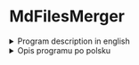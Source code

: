 # MdFilesMerger
<details>
<summary>Program description in english</summary>
Application to merge all .md files in a set directory (and its subdirectories) into one file. 

## Dictionary
1. **Main directory** - catalog in which program will search for .md files to merge. Program will search in this directory and all its subdirectories.
2. **Selected files** - all .md files that was found in main directory (and its subdirectories).
3. **File title** - first line of file that is a header (`# file title`) or next if first line(s) is\are empty.
4. **Merged file** - new file that contains title, table of contents (if you choose it) and content of all selected files. If selected files contain file with the same name (full path) as merged file, its content is not included in this file (old file is deleted and new one is created) and that file will be removed from selected files list during merged file creating. It will also cause recreating of table of contents (if it was selected), so it no longer contains headers associated with file removed from list.

## Program start view
When launched, the program will ask if you want to change the main directory. Default main directory path is stored in `MAIN_DIRECTORY_PATH` constant of the `Program` class. If the directory of stored path exists on your computer, the program will asks you whether you want to change it or not.

An example window view:
```
----------------------USTAW KATALOG, W KTÓRYM CHCESZ WYSZUKIWAĆ PLIKI .MD---------------------

Domyślna ścieżka do katalogu: C:\Users\mielczarek\source\repos\KursZostanProgramistaASPdotNET
Czy chcesz ją zmienić? (t/n)
```
Type **_t_** if you want to change the main directory or **_n_** if you want to keep default one. If you choose **_t_** you will be taken to [the next view](#main-directory-change-view). If you choose **_n_** you will by taken to [the main menu view](#main-menu-view). If you type anything else an error message will be displayed and you will be asked to answer again.

If the directory with the path stored in the constant `MAIN_DIRECTORY_PATH` does not exist on your computer, you will be prompted directly to enter the path to the main directory (instead of this view you will see [the next one](#main-directory-change-view)).

## Main directory change view
This view will be shown to you in one of the following situations:
1. After starting the program if directory of path stored in `MAIN_DIRECTORY_PATH` `Program` class constant doesn't exists on your computer,
2. If you chose 't' in [previous view](#program-start-view),
3. If you chose '1' in [main menu view](#main-menu-view).

An example window view:
```
Katalog główny, w którym wyszukiwane są pliki do scalenia: C:\Users\mielczarek\source\repos\KursZostanProgramistaASPdotNET


------------------------------------USTAW KATALOG, W KTÓRYM CHCESZ WYSZUKIWAĆ PLIKI .MD-----------------------------------

Wprowadź ścieżkę dostępu do katalogu:
```

At the top, after colon, you will see the absolute path of currently selected main directory. Now enter the path of your chosen directory that you want to set as main directory. The path can be absolute or relative to current directory (probably the directory where program is located - presumably MdFilesMerger\bin\Debug\net6.0 subfolder of the project or another directory where the program was executed from). If the entered path exists on your computer you will be taken to the next view ([main menu view](#main-menu-view)). If the directory of the given path does not exist, an error message will appear and you will be asked to re-enter the path.

## Main menu view
This is the main view of the program. It contains list of the main functionalities of the program. You will be transferred to it after completing any functionality, unless you exit the entire program.

An example window view:
```
Katalog główny, w którym wyszukiwane są pliki do scalenia: C:\Users\mielczarek\source\repos\KursZostanProgramistaASPdotNET


--------------------------------------------------------MENU GŁÓWNE-------------------------------------------------------

1. Zmień katalog główny
2. Wyświetl listę plików do scalenia
3. Utwórz spis treści
4. Scal pliki

Podaj numer czynności z powyższego menu, którą chcesz wykonać lub wciśnij Esc, aby zakończyć działanie programu:
```

Once again at the top, after colon, you can see the absolute path of currently selected main directory. Then we have the title of the view and a list of the main functionalities of the program. And so:
* If you want to change main directory type **_1_**, and you will be taken to the previous view ([main directory change view](#main-directory-change-view)), to enter the new path.
* If you want to see what files will be used in the merge type **_2_**, and you will be taken to [list of selected files view](#list-of-selected-files-view), to see a list of selected files.
* If you want to place a table of contents at the beginning of the merged file (after the merged file title) type **_3_**, and you will be taken to [table of contents menu view](#table-of-contents-menu-view), to select one of table of contents types.
* If you want to create the merged file type **_4_**, and you will be taken to [the merged file menu view](#merged-file-menu-view) to possibly change the settings of the merged file and create it.
* If you want to close the program press **Esc** button.
* If you enter anything else, an error message will by displayed and you will be asked to choose again, what you want to do.

## List of selected files view
This view will be shown to you after choosing '2' in previous view ([main menu view](#main-menu-view)). As in the previous views, at the top of the widow you can see the absolute path of the curren main directory. Below is a list of selected files. Files are displayed as relative paths to the main directory. Files are sorted alphabetically by name, but if a directory contains several subdirectories that have the same name except of a number at the end, then they are sorted by those numbers in ascending order. The selected files will be added to the merged file in that order. At the bottom is located information, to press Enter to go back to the [main menu](#main-menu-view) or Esc to completely exit the program. So if you want to go back to [main menu](#main-menu-view) press **Enter** (or any other key except Esc). If you press **Esc** the entire program will be closed.

An example window view:
```
Katalog główny, w którym wyszukiwane są pliki do scalenia: C:\Users\mielczarek\source\repos\KursZostanProgramistaASPdotNET

\README.md
\Tydzien1\Bonus1\BONUS1-TworzenieRepozytoriumGitHub.md
\Tydzien1\Bonus2\BONUS2-PodstawyPracyZGITem.md
\Tydzien1\Lekcja1\LEKCJA1-Powitanie.md
\Tydzien1\Lekcja2\LEKCJA2-PlanGry.md
\Tydzien1\Lekcja3\LEKCJA3-JakStudiowacTenKurs.md
\Tydzien1\Lekcja4\LEKCJA4-CoMusiszUmiecZanimPrzejdziaszDalej.md
\Tydzien1\Lekcja5\LEKCJA5-CzymJestDotNET.md
\Tydzien1\Lekcja6\LEKCJA6-Wymagania-potrzebneOprogramowanie.md
\Tydzien1\Lekcja7\LEKCJA7-TwojPierwszyProgram.md
\Tydzien1\Lekcja8\LEKCJA8-JakPracowacZVisualStudio.md
\Tydzien1\Lekcja9\LEKCJA9-KonwencjePisania.md
\Tydzien1\Lekcja10\LEKCJA10-Kompilator.md
\Tydzien1\Lekcja11\LEKCJA11-Debugowanie.md
\Tydzien1\Lekcja12\LEKCJA12-BledyPoczatkujacych.md
\Tydzien1\Lekcja13\LEKCJA13-PracaDomowa.md
\Tydzien2\Lekcja1\LEKCJA1-Powitanie.md
\Tydzien2\Lekcja2\LEKCJA2-ZmienneIStale.md
\Tydzien2\Lekcja3\LEKCJA3-TypyWartosciowe.md
\Tydzien2\Lekcja4\LEKCJA4-TypyReferencyjne.md
\Tydzien2\Lekcja5\LEKCJA5-Warunki.md
\Tydzien2\Lekcja6\LEKCJA6-Operatory.md
\Tydzien2\Lekcja7\LEKCJA7-OperatoryLogiczne.md
\Tydzien2\Lekcja8\LEKCJA8-Petle.md
\Tydzien2\Lekcja9\LEKCJA9-InstrukcjeSkoku.md
\Tydzien2\Lekcja10\LEKCJA10-Tablice.md
\Tydzien2\Lekcja11\LEKCJA11-Listy.md
\Tydzien2\Lekcja12\LEKCJA12-Enum.md
\Tydzien2\Lekcja13\LEKCJA13-KlasyIObiekty.md
\Tydzien2\Lekcja14\LEKCJA14-Metody.md
\Tydzien2\Lekcja15\LEKCJA15-ParametryMetod.md
\Tydzien2\Lekcja16\LEKCJA16-PolaIWłaściwości.md
\Tydzien2\Lekcja17\LEKCJA17-ZakresyWidoczności.md
\Tydzien2\Lekcja18\LEKCJA18-PiszemyAplikację.md
\Tydzien2\Lekcja19\LEKCJA19-BledyPoczatkujacych.md
\Tydzien2\Lekcja20\LEKCJA20-PracaDomowa.md
\Tydzien3\Lekcja1\LEKCJA1-Powitanie.md
\Tydzien3\Lekcja2\LEKCJA2-Konstruktory.md
\Tydzien3\Lekcja3\LEKCJA3-Przeciazenia.md
\Tydzien3\Lekcja4\LEKCJA4-Dziedziczenie.md
\Tydzien3\Lekcja5\LEKCJA5-Polimorfizm.md
\Tydzien3\Lekcja6\LEKCJA6-Hermetyzacja.md
\Tydzien3\Lekcja7\LEKCJA7-KlasyAbstrakcyjne.md
\Tydzien3\Lekcja8\LEKCJA8-Interfejsy.md
\Tydzien3\Lekcja9\LEKCJA9-TypyGeneryczne.md
\Tydzien3\Lekcja10\LEKCJA10-Refaktoryzacja.md
\Tydzien3\Lekcja11\LEKCJA11-BledyPoczatkujacych.md
\Tydzien3\Lekcja12\LEKCJA12-PracaDomowa.md
\Tydzien4\Lekcja1\LEKCJA1-Powitanie.md
\Tydzien4\Lekcja2\LEKCJA2-ProjektZTestami.md
\Tydzien4\Lekcja3\LEKCJA3-TwojPierwszyTest.md
\Tydzien4\Lekcja4\LEKCJA4-TestyJednostkowe.md
\Tydzien4\Lekcja5\LEKCJA5-Moq.md
\Tydzien4\Lekcja6\LEKCJA6-FluentAssertions.md
\Tydzien4\Lekcja7\LEKCJA7-PokrycieKoduTestami.md
\Tydzien4\Lekcja8\LEKCJA8-TDD.md
\Tydzien4\Lekcja9\LEKCJA9-TestyIntegracyjne.md
\Tydzien4\Lekcja10\LEKCJA10-BledyPoczatkujacych.md
\Tydzien4\Lekcja11\LEKCJA11-PracaDomowa.md
\Tydzien5\Lekcja1\LEKCJA1-Powitanie.md
\Tydzien5\Lekcja2\LEKCJA2-KolekcjeWdotNET.md
\Tydzien5\Lekcja3\LEKCJA3-IQueryableIIEnumerable.md
\Tydzien5\Lekcja4\LEKCJA4-LINQPodstawy.md
\Tydzien5\Lekcja5\LEKCJA5-ManipulacjePlikami.md
Wciśnij Enter aby wrócić do menu głównego lub Esc by zakończyć program.

```

## Table of contents menu view
You will be taken to this view, if you choose '3' in [main menu view](#main-menu-view). As in the previous views, the path to the current main directory is shown at the top. Then after the title you can see the menu. The program will ask you to select the type of table of contents, that you want to add to your merged file. You can choose one of two options:
1. Type **_1_** if you want your table of contents to be plain text, or more specifically a set of appropriate level headers. Selecting this option will take you to [view](#plain-text-table-of-contents-view), which will create such a table of contents and display it.
2. Type **_2_** if you want your table of contents to contain hyperlinks in the file titles headers, instead of plain text. Later, that will allow you to click them and go directly to the fragment of the merged file that contains contents of the corresponding file. Selecting this option will take you to [view](#hyperlinks-table-of-contents-view), which will create and display the text of this type of table of contents.

When you select one of these options, the table of content of the selected type (the one that you selected last, if you have visited this view several times) will be added to the merged file, if you create one later.

An example window view:
```
Katalog główny, w którym wyszukiwane są pliki do scalenia: C:\Users\mielczarek\source\repos\KursZostanProgramistaASPdotNET


---------------------------------------UTWÓRZ SPIS TREŚCI DLA TWORZONEGO PLIKU .MD--------------------------------------

Wybierz rodzaj spisu treści jaki chcesz utworzyć
1. Spis treści będący zwykłym tekstem
2. Spis treści złożony z hiperlinków do odpowiednich paragrafów

Podaj numer typu wybranego z powyższego menu:
```

If you enter anything else then '1' or '2', an error message will appear and you will be prompted to re-select an option.

### Plain text table of contents view
You will be taken to this view if you choose option '1' in [previous view](#table-of-contents-menu-view). As in the previous views, at the top of the window is the absolute path to the main directory. Below is the text of the table of contents. It will contain second-level header with the title of the table of contents (`## Spis treści`), followed by a list of headers of appropriate level. Each header is either the name of subdirectory (if there is more then one selected file in that subdirectory) or the title of the selected file (if the file has no title, it is replaced by the filename). So first we have the headers with the titles of the files that are placed directly in the main directory, then the name of the subfolder (if there is more then one selected file in this subfolder), the titles of the files that are in this subfolder, and so on.

An example window view:
```
Katalog główny, w którym wyszukiwane są pliki do scalenia: C:\Users\mielczarek\source\repos\KursZostanProgramistaASPdotNET

## Spis treści
### Kurs "Zostań programistą ASP.NET" - notatki
### Tydzien1
#### BONUS 1 - Tworzenie Repozytorium GitHub
#### BONUS 2 - Podstawy pracy z GITem
#### LEKCJA 1 - Powitanie
#### LEKCJA 2 - Plan gry
#### LEKCJA 3 - Jak studiować ten kurs
#### LEKCJA 4 - Co musisz umieć zanim przejdziesz dalej
#### LEKCJA 5 - Czym jest .NET
#### LEKCJA 6 - Wymagania (potrzebne oprogramowanie)
#### LEKCJA 7 - Twój pierwszy program
#### LEKCJA 8 - Jak pracować z Visual Studio
#### LEKCJA 9 - Konwencje pisania (Dobre praktyki programowania)
#### LEKCJA 10 - Kompilator
#### LEKCJA 11 - Debugowanie
#### LEKCJA 12 - Błędy początkujących
#### LEKCJA 13 - Praca domowa
### Tydzien2
#### LEKCJA 1 - Powitanie
#### LEKCJA 2 - Zmienne i stałe
#### LEKCJA 3 - Typy wartościowe
#### LEKCJA 4 - Typy referencyjne
#### LEKCJA 5 - Warunki
#### LEKCJA 6 - Operatory
#### LEKCJA 7 - Operatory Logiczne
#### LEKCJA 8 - Pętle
#### LEKCJA 9 - Instrukcje skoku
#### LEKCJA 10 - Tablice
#### LEKCJA 11 - Listy
#### LEKCJA 12 - Enum
#### LEKCJA 13 - Klasy i obiekty
#### LEKCJA 14 - Metody
#### LEKCJA 15 - Parametry metod
#### LEKCJA 16 - Pola i właściwości
#### LEKCJA 17 - Zakresy widoczności
#### LEKCJA 18 - Piszemy aplikację
#### LEKCJA 19 - Błędy początkujących
#### LEKCJA 20 - Praca domowa
### Tydzien3
#### LEKCJA 1 - Powitanie
#### LEKCJA 2 - Konstruktory
#### LEKCJA 3 - Przeciążenia
#### LEKCJA 4 - Dziedziczenie
#### LEKCJA 5 - Polimorfizm
#### LEKCJA 6 - Hermetyzacja
#### LEKCJA 7 - Klasy abstrakcyjne
#### LEKCJA 8 - Interfejsy
#### LEKCJA 9 - Typy generyczne
#### LEKCJA 10 - Refaktoryzacja
#### LEKCJA 11 - Błędy początkujących
#### LEKCJA 12 - Praca domowa
### Tydzien4
#### LEKCJA 1 - Powitanie
#### LEKCJA 2 - Projekt z testami
#### LEKCJA 3 - Twój pierwszy test
#### LEKCJA 4 - Testy jednostkowe
#### LEKCJA 5 - Moq
#### LEKCJA 6 - FluentAssertions
#### LEKCJA 7 - Pokrycie kodu testami
#### LEKCJA 8 - TDD
#### LEKCJA 9 - Testy integracyjne
#### LEKCJA 10 - Błędy początkujących
#### LEKCJA 11 - Praca domowa
### Tydzien5
#### LEKCJA 1 - Powitanie
#### LEKCJA 2 - Kolekcje w .NET
#### LEKCJA 3 - IQueryable i IEnumerable
#### LEKCJA 4 - LINQ podstawy
#### LEKCJA 5 - Manipulacje plikami


Wciśnij Enter aby wrócić do menu głównego lub Esc by zakończyć program.
```

Now, if you want, you can completely close the program by pressing the **Esc** button, or return to the [main menu](#main-menu-view) by pressing **Enter** (or anything other then Esc).

### Hyperlinks table of contents view
You will be transported to this view if you choose option '2' in [table of content menu view](#table-of-contents-menu-view). This view looks analogically to [the previous one](#plain-text-table-of-contents-view), except it displays other type of table contents. Table of contents is build according to the same rules as the one above. The only difference is that headers containing selected files titles (or names) aren't plain text, but hyperlinks transporting reader to right section of merged file.

Example window view:
```
Katalog główny, w którym wyszukiwane są pliki do scalenia: C:\Users\mielczarek\source\repos\KursZostanProgramistaASPdotNET

## Spis treści
### [Kurs "Zostań programistą ASP.NET" - notatki](#kurs-zostań-programistą-aspnet---notatki-1)
### Tydzien1
#### [BONUS 1 - Tworzenie Repozytorium GitHub](#bonus-1--tworzenie-repozytorium-github-1)
#### [BONUS 2 - Podstawy pracy z GITem](#bonus-2--podstawy-pracy-z-gitem-1)
#### [LEKCJA 1 - Powitanie](#lekcja-1--powitanie-1)
#### [LEKCJA 2 - Plan gry](#lekcja-2--plan-gry-1)
#### [LEKCJA 3 - Jak studiować ten kurs](#lekcja-3--jak-studiować-ten-kurs-1)
#### [LEKCJA 4 - Co musisz umieć zanim przejdziesz dalej](#lekcja-4--co-musisz-umieć-zanim-przejdziesz-dalej-1)
#### [LEKCJA 5 - Czym jest .NET](#lekcja-5--czym-jest-net-1)
#### [LEKCJA 6 - Wymagania (potrzebne oprogramowanie)](#lekcja-6--wymagania-potrzebne-oprogramowanie-1)
#### [LEKCJA 7 - Twój pierwszy program](#lekcja-7--twój-pierwszy-program-1)
#### [LEKCJA 8 - Jak pracować z Visual Studio](#lekcja-8--jak-pracować-z-visual-studio-1)
#### [LEKCJA 9 - Konwencje pisania (Dobre praktyki programowania)](#lekcja-9--konwencje-pisania-dobre-praktyki-programowania-1)
#### [LEKCJA 10 - Kompilator](#lekcja-10--kompilator-1)
#### [LEKCJA 11 - Debugowanie](#lekcja-11--debugowanie-1)
#### [LEKCJA 12 - Błędy początkujących](#lekcja-12--błędy-początkujących-1)
#### [LEKCJA 13 - Praca domowa](#lekcja-13--praca-domowa-1)
### Tydzien2
#### [LEKCJA 1 - Powitanie](#lekcja-1--powitanie-2)
#### [LEKCJA 2 - Zmienne i stałe](#lekcja-2--zmienne-i-stałe-1)
#### [LEKCJA 3 - Typy wartościowe](#lekcja-3--typy-wartościowe-1)
#### [LEKCJA 4 - Typy referencyjne](#lekcja-4--typy-referencyjne-1)
#### [LEKCJA 5 - Warunki](#lekcja-5--warunki-1)
#### [LEKCJA 6 - Operatory](#lekcja-6--operatory-1)
#### [LEKCJA 7 - Operatory Logiczne](#lekcja-7--operatory-logiczne-1)
#### [LEKCJA 8 - Pętle](#lekcja-8--pętle-1)
#### [LEKCJA 9 - Instrukcje skoku](#lekcja-9--instrukcje-skoku-1)
#### [LEKCJA 10 - Tablice](#lekcja-10--tablice-1)
#### [LEKCJA 11 - Listy](#lekcja-11--listy-1)
#### [LEKCJA 12 - Enum](#lekcja-12--enum-1)
#### [LEKCJA 13 - Klasy i obiekty](#lekcja-13--klasy-i-obiekty-1)
#### [LEKCJA 14 - Metody](#lekcja-14--metody-1)
#### [LEKCJA 15 - Parametry metod](#lekcja-15--parametry-metod-1)
#### [LEKCJA 16 - Pola i właściwości](#lekcja-16--pola-i-właściwości-1)
#### [LEKCJA 17 - Zakresy widoczności](#lekcja-17--zakresy-widoczności-1)
#### [LEKCJA 18 - Piszemy aplikację](#lekcja-18--piszemy-aplikację-1)
#### [LEKCJA 19 - Błędy początkujących](#lekcja-19--błędy-początkujących-1)
#### [LEKCJA 20 - Praca domowa](#lekcja-20--praca-domowa-1)
### Tydzien3
#### [LEKCJA 1 - Powitanie](#lekcja-1--powitanie-3)
#### [LEKCJA 2 - Konstruktory](#lekcja-2--konstruktory-1)
#### [LEKCJA 3 - Przeciążenia](#lekcja-3--przeciążenia-1)
#### [LEKCJA 4 - Dziedziczenie](#lekcja-4--dziedziczenie-1)
#### [LEKCJA 5 - Polimorfizm](#lekcja-5--polimorfizm-1)
#### [LEKCJA 6 - Hermetyzacja](#lekcja-6--hermetyzacja-1)
#### [LEKCJA 7 - Klasy abstrakcyjne](#lekcja-7--klasy-abstrakcyjne-1)
#### [LEKCJA 8 - Interfejsy](#lekcja-8--interfejsy-1)
#### [LEKCJA 9 - Typy generyczne](#lekcja-9--typy-generyczne-1)
#### [LEKCJA 10 - Refaktoryzacja](#lekcja-10--refaktoryzacja-1)
#### [LEKCJA 11 - Błędy początkujących](#lekcja-11--błędy-początkujących-1)
#### [LEKCJA 12 - Praca domowa](#lekcja-12--praca-domowa-1)
### Tydzien4
#### [LEKCJA 1 - Powitanie](#lekcja-1--powitanie-4)
#### [LEKCJA 2 - Projekt z testami](#lekcja-2--projekt-z-testami-1)
#### [LEKCJA 3 - Twój pierwszy test](#lekcja-3--twój-pierwszy-test-1)
#### [LEKCJA 4 - Testy jednostkowe](#lekcja-4--testy-jednostkowe-1)
#### [LEKCJA 5 - Moq](#lekcja-5--moq-1)
#### [LEKCJA 6 - FluentAssertions](#lekcja-6--fluentassertions-1)
#### [LEKCJA 7 - Pokrycie kodu testami](#lekcja-7--pokrycie-kodu-testami-1)
#### [LEKCJA 8 - TDD](#lekcja-8--tdd-1)
#### [LEKCJA 9 - Testy integracyjne](#lekcja-9--testy-integracyjne-1)
#### [LEKCJA 10 - Błędy początkujących](#lekcja-10--błędy-początkujących-1)
#### [LEKCJA 11 - Praca domowa](#lekcja-11--praca-domowa-1)
### Tydzien5
#### [LEKCJA 1 - Powitanie](#lekcja-1--powitanie-5)
#### [LEKCJA 2 - Kolekcje w .NET](#lekcja-2--kolekcje-w-net-1)
#### [LEKCJA 3 - IQueryable i IEnumerable](#lekcja-3--iqueryable-i-ienumerable-1)
#### [LEKCJA 4 - LINQ podstawy](#lekcja-4--linq-podstawy-1)
#### [LEKCJA 5 - Manipulacje plikami](#lekcja-5--manipulacje-plikami-1)


Wciśnij Enter aby wrócić do menu głównego lub Esc by zakończyć program.
```
Just as in [previous view](#plain-text-table-of-contents-view) you can now close the program entirely by pressing **Esc** button or go back to [main menu](#main-menu-view) by pressing **Enter** button (or anything else except Esc).

## Merged file menu view
You will be transported to this view if you choose '4' in [main menu view](#main-menu-view). Here you will be able to change some settings of merged file before creating it. Just like in most views at the top you can find main directory path. Then there is view title and currently set merged file settings. You can set three values for merged file:
1. merged file name (default value is in the `MERGE_FILE_NAME` `Program` class constant and is set to `"README.md"`),
2. path of the directory in which merged file will be created (by default it is set to main directory path),
3. merged file title (default value is in the `MERGED_FILE_TITLE` `Program` class constant and is set to `"Kurs \"Zostań programistą ASP.NET\" - notatki"`).

Currently set values for those settings are located after colons.

Beneath currently set values there is a menu, that allows you to change one of this settings. So if you want to change
1. merged file name write **_1_**, and you will be transported to [view](#merged-file-rename-view), that will allow you to do it
2. path of the directory in which merged file will be created, write **_2_**, and you will be transported to [view](#merged-file-directory-change-view), that will allow you to do it
3. merged file title, write **_3_**, and you will be transported to [view](#merged-file-title-change-view), that will alow you to do just that.

After changing any of those setting you will be transported back to this view, so don't worry, you can change all the settings that you want.

When all merged file settings have desired values, press **Enter** to create merged file. You will be transported to [merged file creation view](#merged-file-creation-view) and the file will be created in set directory.

Example window view:
```
Katalog główny, w którym wyszukiwane są pliki do scalenia: C:\Users\mielczarek\source\repos\KursZostanProgramistaASPdotNET


--------------------------------------------------POŁĄCZ WYBRANE PLIKI--------------------------------------------------

Wybrane pliki zostaną połączone w plik: README.md
Który zostanie zapisany w katalogu: C:\Users\mielczarek\source\repos\KursZostanProgramistaASPdotNET
Nowy plik będzie mieć nagłówek: Kurs "Zostań programistą ASP.NET" - notatki

Jeżeli chcesz zmienić któreś z tych ustawień wybierz odpowiedni numer z poniższego menu.

1. Zmień nazwę tworzonego pliku
2. Zmień ścieżkę katalogu
3. Zmień nagłówek

Podaj numer ustawienia (1 - 3), które chcesz zmienić lub wciśnij Enter aby połączyć pliki z wybranymi ustawieniami:
```

If you enter anything other than one of numbers 1 - 3 or pressing Enter button, error message will be displayed and you will be asked to once again choose, what you want to do.

### Merged file rename view
If you chose '1' in [previous view](#merged-file-menu-view), you will be transported to this view. Here you will be asked to enter name that you want to give to your merged file. Enter only name, not the full path. You can include file extension (.md), but you don't have to. If you won't it will be automatically added at the end during file creation.

Example window view:
```

--------------------------------------------------POŁĄCZ WYBRANE PLIKI--------------------------------------------------

Podaj nazwę tworzonego pliku:
```

After entering the name and pressing Enter, new merged file name will be set, and you will be transported back to [previous view](#merged-file-menu-view).

### Merged file directory change view
If you chose '2' in [merged file menu view](#merged-file-menu-view), you will be transported to this view. Here you will be asked to enter path to the directory where you want your merged file to be created. Just as in the [main directory change view](#main-directory-change-view), entered path can be absolute or relative to current directory (probably the directory where program is held - probably project's MdFilesMerger\bin\Debug\net6.0 subfolder or other directory from which program was executed). If this folder doesn't exist it will be created. If program won't be able to create directory of given path (and it doesn't already exists) error message will be shown and you will be asked to enter the path again.

Example window view:
```

--------------------------------------------------POŁĄCZ WYBRANE PLIKI--------------------------------------------------

Podaj ścieżkę do katalogu, w którym chcesz zapisać plik:
```

After entering valid directory path and pressing Enter, you will be transported back to [merged file menu view](#merged-file-menu-view), and new merged file directory path will be set.

### Merged file title change view
If you chose '3' in [merged file menu view](#merged-file-menu-view), you will be transported to this view. Here you will be asked to enter merged file title.

Example window view:
```

--------------------------------------------------POŁĄCZ WYBRANE PLIKI--------------------------------------------------

Podaj nagłówek tworzonego pliku:
```

After entering desired merged file title and pressing Enter, you will be transported back to [merged file menu view](#merged-file-menu-view), and new merged file title will be set. If you don't want your merged file to have any title, just press Enter and title will be empty. If title is empty title header won't be included in merged file.

### Merged file creation view
If you didn't chosen any option in [merged file menu view](#merged-file-menu-view) pressed Enter, you will be transported to this view. Like in many other views you will see here current main directory absolute path on top of the window. Then you have [merged file menu view](#merged-file-menu-view) title and information, that merging files is in progress. After creating merged file is completed, you will be transported back to [main menu](#main-menu-view).

Example window view:
```
Katalog główny, w którym wyszukiwane są pliki do scalenia: C:\Users\mielczarek\source\repos\KursZostanProgramistaASPdotNET


---------------------------------------------------POŁĄCZ WYBRANE PLIKI---------------------------------------------------

Scalanie plików...
```
</details>
<details>
<summary>Opis programu po polsku</summary>
Aplikacja do łączenia wszystkich plików .md w ustawionym katalogu (i jego podkatalogach) w jeden plik.

## Słownik
1. **Katalog główny** - katalog, w którym program będzie szukał plików .md do scalenia. Program przeszuka ten katalog i wszystkie jego podkatalogi.
2. **Wybrane pliki** - wszystkie pliki .md znalezione w katalogu głównym (i jego podkatalogach).
3. **Tytuł pliku** - pierwsza linia pliku będąca nagłówkiem (`# tytuł pliku`) lub następna jeśli pierwsza linia jest pusta (pierwsze linie są puste).
4. **Scalony plik** - nowy plik zawierający tytuł, spis treści (jeśli go wybierzesz) oraz zawartość wszystkich wybranych plików. Jeśli wybrane pliki zawierają plik o takiej samej nazwie (pełna ścieżka) jak scalony plik, jego zawartość nie zostanie uwzględniona w tym pliku (stary plik zostanie usunięty, a nowy zostanie utworzony) i plik ten zostanie usunięty z listy wybranych plików podczas tworzenia scalonego pliku. Spowoduje to również ponowne utworzenie spisu treści (jeśli został wybrany), tak aby nie zawierał on już nagłówków związanych z plikiem usuniętym z listy.

## Widok startowy programu
Po uruchomieniu program zapyta, czy chcesz zmienić katalog główny. Domyślna ścieżka do katalogu głównego jest przechowywana w stałej `MAIN_DIRECTORY_PATH` klasy `Program`. Jeśli katalog z zapisaną ścieżką istnieje na twoim komputerze, program zapyta cię, czy chcesz go zmienić, czy nie.

Przykładowy widok okna:
```
----------------------USTAW KATALOG, W KTÓRYM CHCESZ WYSZUKIWAĆ PLIKI .MD---------------------

Domyślna ścieżka do katalogu: C:\Users\mielczarek\source\repos\KursZostanProgramistaASPdotNET
Czy chcesz ją zmienić? (t/n)
```
Napisz **_t_**, jeśli chcesz zmienić katalog główny lub **_n_**, jeśli chcesz zachować domyślny. Jeśli wybierzesz **_t_**, zostaniesz przeniesiony(a) do [następnego widoku](#widok-zmiany-katalogu-głównego). Jeśli wybierzesz **_n_**, zostaniesz przeniesiony(a) do [widoku menu głównego](#widok-menu-głównego). Jeśli napiszesz coś innego, wyświetli się komunikat o błędzie i zostaniesz poproszony(a) o ponowną odpowiedź.

Jeżeli katalog o ścieżce zapisanej w stałej `MAIN_DIRECTORY_PATH` nie istnieje na twoim komputerze zostaniesz poproszony(a) o podanie ścieżki do głównego katalogu (zamiast tego widoku zobaczysz [następny](#widok-zmiany-katalogu-głównego)).

## Widok zmiany katalogu głównego
Ten widok zostanie wyświetlony w jednej z następujących sytuacji:
1. Po uruchomieniu programu, jeśli katalog ścieżki zapisanej w stałej `MAIN_DIRECTORY_PATH` klasy `Program` nie istnieje na twoim komputerze,
2. Jeśli wybrałeś(aś) „t” w [poprzedni widok](#widok-startowy-programu),
3. Jeśli wybrałeś(aś) „1” w [widok menu głównego](#widok-menu-głównego).

Przykładowy widok okna:
```
Katalog główny, w którym wyszukiwane są pliki do scalenia: C:\Users\mielczarek\source\repos\KursZostanProgramistaASPdotNET


------------------------------------USTAW KATALOG, W KTÓRYM CHCESZ WYSZUKIWAĆ PLIKI .MD-----------------------------------

Wprowadź ścieżkę dostępu do katalogu:
```
Na górze, po dwukropku, zobaczysz bezwzględną ścieżkę do aktualnie wybranego katalogu głównego. Teraz wprowadź ścieżkę wybranego katalogu, który chcesz ustawić jako katalog główny. Ścieżka może być bezwzględna lub względna w stosunku do bieżącego katalogu (prawdopodobnie jest to katalog, w którym znajduje się program - przypuszczalnie podfolder MdFilesMerger\bin\Debug\net6.0 projektu lub inny katalog, z którego program został uruchomiony). Jeśli wprowadzona ścieżka istnieje na Twoim komputerze, zostaniesz przeniesiony(a) do następnego widoku ([widok menu głównego](#widok-menu-głównego)). Jeżeli katalog o podanej ścieżce nie istnieje, pojawi się komunikat o błędzie i zostaniesz poproszony(a) o ponowne wprowadzenie ścieżki.

## Widok menu głównego
To jest główny widok programu. Zawiera listę głównych funkcjonalności programu. Zostaniesz do niego przeniesiony(a) po zakończeniu wykonywania dowolnej funkcjonalności, chyba że wyjdziesz z całego programu.

Przykładowy widok okna:
```
Katalog główny, w którym wyszukiwane są pliki do scalenia: C:\Users\mielczarek\source\repos\KursZostanProgramistaASPdotNET


--------------------------------------------------------MENU GŁÓWNE-------------------------------------------------------

1. Zmień katalog główny
2. Wyświetl listę plików do scalenia
3. Utwórz spis treści
4. Scal pliki

Podaj numer czynności z powyższego menu, którą chcesz wykonać lub wciśnij Esc, aby zakończyć działanie programu:
```

Ponownie na górze, po dwukropku, widać bezwzględną ścieżkę do aktualnie wybranego katalogu głównego. Następnie mamy tytuł widoku i listę głównych funkcjonalności programu. A więc:
* Jeśli chcesz zmienić katalog główny napisz **_1_**, a zostaniesz przeniesiony(a) do poprzedniego widoku ([widok zmiany katalogu głównego](#widok-zmiany-katalogu-głównego)), aby wprowadzić nową ścieżkę.
* Jeśli chcesz zobaczyć jakie pliki zostaną użyte w scalaniu napisz **_2_**, a zostaniesz przeniesiony(a) do [widoku listy wybranych plików](#widok-listy-wybranych-plików), aby zobaczyć listę wybranych plików.
* Jeśli chcesz umieścić spis treści na początku scalonego pliku (po tytule scalonego pliku) napisz **_3_**, a zostaniesz przeniesiony(a) do [widoku menu spisu treści](#widok-menu-spisu-treści), aby wybrać jeden z typów spisu treści.
* Jeśli chcesz utworzyć scalony plik, wybierz **_4_**, a zostaniesz przeniesiony(a) do [menu scalonego pliku](#widok-menu-scalonego-pliku), aby ewentualnie zmienić ustawienia scalonego pliku i utworzyć go.
* Jeśli chcesz zamknąć program, naciśnij przycisk **Esc**.
* Jeśli wpiszesz cokolwiek innego, wyświetli się komunikat o błędzie i zostaniesz poproszony(a) o ponowne wybranie tego, co chcesz zrobić.

## Widok listy wybranych plików
Ten widok zostanie wyświetlony po wybraniu opcji „2” w poprzednim widoku ([widok menu głównego](#widok-menu-głównego)). Podobnie jak w poprzednich widokach, na górze okna widoczna jest ścieżka bezwzględna aktualnego katalogu głównego. Poniżej znajduje się lista wybranych plików. Pliki są wyświetlane jako ścieżki względne w stosunku do katalogu głównego. Pliki są posortowane alfabetycznie według nazw, ale jeśli katalog zawiera kilka podkatalogów, które mają takie same nazwy poza numerem na końcu, to są one posortowane rosnąco według tych numerów. Wybrane pliki zostaną dodane do scalonego pliku w tej właśnie kolejności. Na dole znajduje się informacja, żeby nacisnąć Enter, aby wrócić do [menu głównego](#widok-menu-głównego) lub Esc, aby całkowicie zakończyć działanie programu. Jeśli więc chcesz wrócić do [menu głównego](#widok-menu-głównego) naciśnij **Enter** (lub dowolny inny klawisz oprócz Esc). Jeśli naciśniesz **Esc**, cały program zostanie zamknięty.

Przykładowy widok okna:
```
Katalog główny, w którym wyszukiwane są pliki do scalenia: C:\Users\mielczarek\source\repos\KursZostanProgramistaASPdotNET

\README.md
\Tydzien1\Bonus1\BONUS1-TworzenieRepozytoriumGitHub.md
\Tydzien1\Bonus2\BONUS2-PodstawyPracyZGITem.md
\Tydzien1\Lekcja1\LEKCJA1-Powitanie.md
\Tydzien1\Lekcja2\LEKCJA2-PlanGry.md
\Tydzien1\Lekcja3\LEKCJA3-JakStudiowacTenKurs.md
\Tydzien1\Lekcja4\LEKCJA4-CoMusiszUmiecZanimPrzejdziaszDalej.md
\Tydzien1\Lekcja5\LEKCJA5-CzymJestDotNET.md
\Tydzien1\Lekcja6\LEKCJA6-Wymagania-potrzebneOprogramowanie.md
\Tydzien1\Lekcja7\LEKCJA7-TwojPierwszyProgram.md
\Tydzien1\Lekcja8\LEKCJA8-JakPracowacZVisualStudio.md
\Tydzien1\Lekcja9\LEKCJA9-KonwencjePisania.md
\Tydzien1\Lekcja10\LEKCJA10-Kompilator.md
\Tydzien1\Lekcja11\LEKCJA11-Debugowanie.md
\Tydzien1\Lekcja12\LEKCJA12-BledyPoczatkujacych.md
\Tydzien1\Lekcja13\LEKCJA13-PracaDomowa.md
\Tydzien2\Lekcja1\LEKCJA1-Powitanie.md
\Tydzien2\Lekcja2\LEKCJA2-ZmienneIStale.md
\Tydzien2\Lekcja3\LEKCJA3-TypyWartosciowe.md
\Tydzien2\Lekcja4\LEKCJA4-TypyReferencyjne.md
\Tydzien2\Lekcja5\LEKCJA5-Warunki.md
\Tydzien2\Lekcja6\LEKCJA6-Operatory.md
\Tydzien2\Lekcja7\LEKCJA7-OperatoryLogiczne.md
\Tydzien2\Lekcja8\LEKCJA8-Petle.md
\Tydzien2\Lekcja9\LEKCJA9-InstrukcjeSkoku.md
\Tydzien2\Lekcja10\LEKCJA10-Tablice.md
\Tydzien2\Lekcja11\LEKCJA11-Listy.md
\Tydzien2\Lekcja12\LEKCJA12-Enum.md
\Tydzien2\Lekcja13\LEKCJA13-KlasyIObiekty.md
\Tydzien2\Lekcja14\LEKCJA14-Metody.md
\Tydzien2\Lekcja15\LEKCJA15-ParametryMetod.md
\Tydzien2\Lekcja16\LEKCJA16-PolaIWłaściwości.md
\Tydzien2\Lekcja17\LEKCJA17-ZakresyWidoczności.md
\Tydzien2\Lekcja18\LEKCJA18-PiszemyAplikację.md
\Tydzien2\Lekcja19\LEKCJA19-BledyPoczatkujacych.md
\Tydzien2\Lekcja20\LEKCJA20-PracaDomowa.md
\Tydzien3\Lekcja1\LEKCJA1-Powitanie.md
\Tydzien3\Lekcja2\LEKCJA2-Konstruktory.md
\Tydzien3\Lekcja3\LEKCJA3-Przeciazenia.md
\Tydzien3\Lekcja4\LEKCJA4-Dziedziczenie.md
\Tydzien3\Lekcja5\LEKCJA5-Polimorfizm.md
\Tydzien3\Lekcja6\LEKCJA6-Hermetyzacja.md
\Tydzien3\Lekcja7\LEKCJA7-KlasyAbstrakcyjne.md
\Tydzien3\Lekcja8\LEKCJA8-Interfejsy.md
\Tydzien3\Lekcja9\LEKCJA9-TypyGeneryczne.md
\Tydzien3\Lekcja10\LEKCJA10-Refaktoryzacja.md
\Tydzien3\Lekcja11\LEKCJA11-BledyPoczatkujacych.md
\Tydzien3\Lekcja12\LEKCJA12-PracaDomowa.md
\Tydzien4\Lekcja1\LEKCJA1-Powitanie.md
\Tydzien4\Lekcja2\LEKCJA2-ProjektZTestami.md
\Tydzien4\Lekcja3\LEKCJA3-TwojPierwszyTest.md
\Tydzien4\Lekcja4\LEKCJA4-TestyJednostkowe.md
\Tydzien4\Lekcja5\LEKCJA5-Moq.md
\Tydzien4\Lekcja6\LEKCJA6-FluentAssertions.md
\Tydzien4\Lekcja7\LEKCJA7-PokrycieKoduTestami.md
\Tydzien4\Lekcja8\LEKCJA8-TDD.md
\Tydzien4\Lekcja9\LEKCJA9-TestyIntegracyjne.md
\Tydzien4\Lekcja10\LEKCJA10-BledyPoczatkujacych.md
\Tydzien4\Lekcja11\LEKCJA11-PracaDomowa.md
\Tydzien5\Lekcja1\LEKCJA1-Powitanie.md
\Tydzien5\Lekcja2\LEKCJA2-KolekcjeWdotNET.md
\Tydzien5\Lekcja3\LEKCJA3-IQueryableIIEnumerable.md
\Tydzien5\Lekcja4\LEKCJA4-LINQPodstawy.md
\Tydzien5\Lekcja5\LEKCJA5-ManipulacjePlikami.md
Wciśnij Enter aby wrócić do menu głównego lub Esc by zakończyć program.

```


## Widok menu spisu treści
Zostaniesz przeniesiony(a) do tego widoku, jeśli wybierzesz „3” w [widoku menu głównego](#widok-menu-głównego). Podobnie jak w poprzednich widokach, u góry widoczna jest ścieżka do bieżącego katalogu głównego. Następnie po tytule możesz zobaczyć menu. Program poprosi Cię o wybranie typu spisu treści, który chcesz dodać do scalonego pliku. Możesz wybrać jedną z dwóch opcji:
1. Napisz **_1_**, jeśli chcesz, aby Twój spis treści był zwykłym tekstem, a dokładniej zestawem nagłówków odpowiedniego poziomu. Wybranie tej opcji przeniesie Cię do [widoku](#widok-spisu-treści-typu-zwykły-tekst), który stworzy taki spis treści i wyświetli jak będzie on wyglądać.
2. Napisz **_2_**, jeśli chcesz, aby Twój spis treści zawierał w nagłówkach tytułów plików, zamiast zwykłego tekstu, hiperłącza, które pozwolą później, po ich kliknięciu, przejść bezpośrednio do fragmentu scalonego pliku zawierającego zawartość odpowiedniego pliku. Wybranie tej opcji przeniesie Cię do [widoku](#widok-spisu-treści-typu-hiperlinki), który stworzy i wyświetli tekst spisu treści tego typu.

Po wybraniu jednej z tych opcji spis treści wybranego typu (taki, który ostatnio wybrałeś(aś), jeśli odwiedziłeś(aś) ten widok kilka razy) zostanie dodany do scalonego pliku, jeśli go później utworzysz.

Przykładowy widok okna:
```
Katalog główny, w którym wyszukiwane są pliki do scalenia: C:\Users\mielczarek\source\repos\KursZostanProgramistaASPdotNET


---------------------------------------UTWÓRZ SPIS TREŚCI DLA TWORZONEGO PLIKU .MD--------------------------------------

Wybierz rodzaj spisu treści jaki chcesz utworzyć
1. Spis treści będący zwykłym tekstem
2. Spis treści złożony z hiperlinków do odpowiednich paragrafów

Podaj numer typu wybranego z powyższego menu:
```

Jeśli wpiszesz coś innego niż „1” lub „2”, pojawi się komunikat o błędzie i zostaniesz poproszony(a) o ponowny wybór opcji.

### Widok spisu treści typu zwykły tekst
Zostaniesz przeniesiony(a) do tego widoku, jeśli wybierzesz opcję „1” w [poprzednim widoku](#widok-menu-spisu-treści). Podobnie jak w poprzednich widokach, na górze okna znajduje się ścieżka bezwzględna do głównego katalogu. Poniżej jest tekst spisu treści. Będzie on zawierał nagłówek drugiego poziomu z tytułem spisu treści (`## Spis treści`), po którym następuje lista nagłówków odpowiedniego poziomu. Każdy nagłówek to albo nazwa podkatalogu (jeśli w tym podkatalogu jest więcej niż jeden wybrany plik) albo tytuł wybranego pliku (jeśli plik nie ma tytułu, to jest on zastępowany nazwą pliku). Więc najpierw mamy nagłówki z tytułami plików, które są umieszczone bezpośrednio w katalogu głównym, następnie nazwę podfolderu (jeśli w tym podfolderze jest więcej niż jeden wybrany plik), tytuły plików, które znajdują się w tym podfolderze i tak dalej.

Przykładowy widok okna:
```
Katalog główny, w którym wyszukiwane są pliki do scalenia: C:\Users\mielczarek\source\repos\KursZostanProgramistaASPdotNET

## Spis treści
### Kurs "Zostań programistą ASP.NET" - notatki
### Tydzien1
#### BONUS 1 - Tworzenie Repozytorium GitHub
#### BONUS 2 - Podstawy pracy z GITem
#### LEKCJA 1 - Powitanie
#### LEKCJA 2 - Plan gry
#### LEKCJA 3 - Jak studiować ten kurs
#### LEKCJA 4 - Co musisz umieć zanim przejdziesz dalej
#### LEKCJA 5 - Czym jest .NET
#### LEKCJA 6 - Wymagania (potrzebne oprogramowanie)
#### LEKCJA 7 - Twój pierwszy program
#### LEKCJA 8 - Jak pracować z Visual Studio
#### LEKCJA 9 - Konwencje pisania (Dobre praktyki programowania)
#### LEKCJA 10 - Kompilator
#### LEKCJA 11 - Debugowanie
#### LEKCJA 12 - Błędy początkujących
#### LEKCJA 13 - Praca domowa
### Tydzien2
#### LEKCJA 1 - Powitanie
#### LEKCJA 2 - Zmienne i stałe
#### LEKCJA 3 - Typy wartościowe
#### LEKCJA 4 - Typy referencyjne
#### LEKCJA 5 - Warunki
#### LEKCJA 6 - Operatory
#### LEKCJA 7 - Operatory Logiczne
#### LEKCJA 8 - Pętle
#### LEKCJA 9 - Instrukcje skoku
#### LEKCJA 10 - Tablice
#### LEKCJA 11 - Listy
#### LEKCJA 12 - Enum
#### LEKCJA 13 - Klasy i obiekty
#### LEKCJA 14 - Metody
#### LEKCJA 15 - Parametry metod
#### LEKCJA 16 - Pola i właściwości
#### LEKCJA 17 - Zakresy widoczności
#### LEKCJA 18 - Piszemy aplikację
#### LEKCJA 19 - Błędy początkujących
#### LEKCJA 20 - Praca domowa
### Tydzien3
#### LEKCJA 1 - Powitanie
#### LEKCJA 2 - Konstruktory
#### LEKCJA 3 - Przeciążenia
#### LEKCJA 4 - Dziedziczenie
#### LEKCJA 5 - Polimorfizm
#### LEKCJA 6 - Hermetyzacja
#### LEKCJA 7 - Klasy abstrakcyjne
#### LEKCJA 8 - Interfejsy
#### LEKCJA 9 - Typy generyczne
#### LEKCJA 10 - Refaktoryzacja
#### LEKCJA 11 - Błędy początkujących
#### LEKCJA 12 - Praca domowa
### Tydzien4
#### LEKCJA 1 - Powitanie
#### LEKCJA 2 - Projekt z testami
#### LEKCJA 3 - Twój pierwszy test
#### LEKCJA 4 - Testy jednostkowe
#### LEKCJA 5 - Moq
#### LEKCJA 6 - FluentAssertions
#### LEKCJA 7 - Pokrycie kodu testami
#### LEKCJA 8 - TDD
#### LEKCJA 9 - Testy integracyjne
#### LEKCJA 10 - Błędy początkujących
#### LEKCJA 11 - Praca domowa
### Tydzien5
#### LEKCJA 1 - Powitanie
#### LEKCJA 2 - Kolekcje w .NET
#### LEKCJA 3 - IQueryable i IEnumerable
#### LEKCJA 4 - LINQ podstawy
#### LEKCJA 5 - Manipulacje plikami


Wciśnij Enter aby wrócić do menu głównego lub Esc by zakończyć program.
```

Teraz, jeśli chcesz, możesz całkowicie zamknąć program, naciskając przycisk **Esc** lub wrócić do [menu głównego](#widok-menu-głównego) naciskając przycisk **Enter** (lub cokolwiek innego oprócz Esc).

### Widok spisu treści typu hiperlinki

## Widok menu scalonego pliku

### Widok zmiany nazwy scalonego pliku

### Widok zmiany katalogu scalonego pliku

### Widok zmiany tytułu scalonego pliku

### Widok tworzenia scalonego pliku
</details>